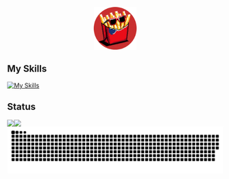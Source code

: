 <div id="header" align="center">
  <img src="./images/potatoman-circle.png" width="100"/>
</div>

## My Skills

[![My Skills](https://skillicons.dev/icons?i=js,html,css,sass,ruby,rails,react,nextjs,ts,tailwind,emotion,threejs,astro,vite,docker,firebase,npm,babel,gulp,webpack,xd,figma,git,github,netlify)](https://skillicons.dev)

## Status

<a href="https://github.com/anuraghazra/github-readme-stats">
  <img align="left" src="https://github-readme-stats.vercel.app/api/top-langs/?username=potatoman-dev&layout=compact" />
</a>
<a href="https://git.io/streak-stats">
  <img align="left" src="https://streak-stats.demolab.com?user=potatoman-dev&theme=dark&border_radius=10&date_format=%5BY.%5Dn.j" />
</a>


<!-- ![Top Langs](https://github-readme-stats.vercel.app/api/top-langs/?username=potatoman-dev&layout=compact)

[![GitHub Streak](https://streak-stats.demolab.com?user=potatoman-dev&theme=dark&border_radius=10&date_format=%5BY.%5Dn.j)](https://git.io/streak-stats) -->

<picture>
  <source media="(prefers-color-scheme: dark)" srcset="https://raw.githubusercontent.com/potatoman-dev/potatoman-dev/output/github-contribution-grid-snake-dark.svg">
  <source media="(prefers-color-scheme: light)" srcset="https://raw.githubusercontent.com/potatoman-dev/potatoman-dev/output/github-contribution-grid-snake.svg">
  <img alt="github contribution grid snake animation" src="https://raw.githubusercontent.com/potatoman-dev/potatoman-dev/output/github-contribution-grid-snake.svg">
</picture>

<!--![Potatoman's GitHub stats](https://github-readme-stats.vercel.app/api?username=potatoman-dev&show_icons=true&theme=github_dark_dimmed=)
-->

<!--
**potatoman-dev/potatoman-dev** is a ✨ _special_ ✨ repository because its `README.md` (this file) appears on your GitHub profile.

Here are some ideas to get you started:

- 🔭 I’m currently working on ...
- 🌱 I’m currently learning ...
- 👯 I’m looking to collaborate on ...
- 🤔 I’m looking for help with ...
- 💬 Ask me about ...
- 📫 How to reach me: ...
- 😄 Pronouns: ...
- ⚡ Fun fact: ...
-->
